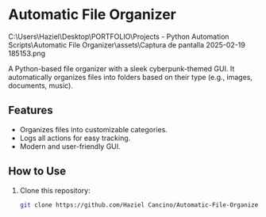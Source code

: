 # Automatic File Organizer

C:\Users\Haziel\Desktop\PORTFOLIO\Projects - Python Automation Scripts\Automatic File Organizer\assets\Captura de pantalla 2025-02-19 185153.png

A Python-based file organizer with a sleek cyberpunk-themed GUI. It automatically organizes files into folders based on their type (e.g., images, documents, music).

## Features
- Organizes files into customizable categories.
- Logs all actions for easy tracking.
- Modern and user-friendly GUI.

## How to Use
1. Clone this repository:
   ```bash
   git clone https://github.com/Haziel Cancino/Automatic-File-Organizer.git
